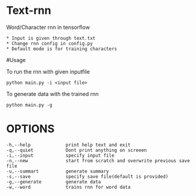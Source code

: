 # Text-rnn
  Word/Character rnn in tensorflow

    * Input is given through text.txt
    * Change rnn config in config.py
    * Default mode is for training characters

#Usage

  To run the rnn with given inputfile
  ~~~
  python main.py -i <input file>
  ~~~

  To generate data with the trained rnn
  ~~~
  python main.py -g
  ~~~


# OPTIONS
    -h,--help             print help text and exit
    -q,--quiet            Dont print anything on screeen
    -i,--input            specify input file
    -n,--new              start from scratch and overwrite previous save file
    -u,--summart          generate summary
    -s,--save             specify save file(default is provided)
    -g,--generate         generate data
    -w,--word             trains rnn for word data
